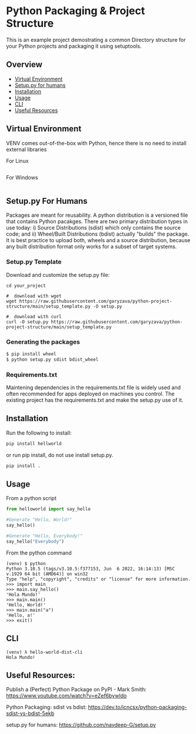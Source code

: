 # Python Packaging & Project Structure
This is an example project demostrating a common Directory structure for your Python projects and packaging it using setuptools.

## Overview

* [Virtual Environment](#virtual-environment)
* [Setup.py for humans](#setuppy-for-humans)
* [Installation](#installation)
* [Usage](#usage)
* [CLI](#cli)
* [Useful Resources](#useful-resources)

## Virtual Environment
VENV comes out-of-the-box with Python, hence there is no need to install external libraries

For Linux
```
```

For Windows
```
```

## Setup.py For Humans
Packages are meant for reusability. A python distribution is a versioned file that contains Python pacakges. There are two primary distribution types in use today: i) Source Distributions (sdist) which only contains the source code; and ii) Wheel/Built Distributions (bdist) actually "builds" the package. It is best practice to upload both, wheels and a source distribution, because any built distribution format only works for a subset of target systems.

### Setup.py Template
Download and customize the setup.py file:
```
cd your_project

#  download with wget
wget https://raw.githubusercontent.com/garyzava/python-project-structure/main/setup_template.py -O setup.py

#  download with curl
curl -O setup.py https://raw.githubusercontent.com/garyzava/python-project-structure/main/setup_template.py
```

### Generating the packages
```python
$ pip install wheel
$ python setup.py sdist bdist_wheel
```

### Requirements.txt
Maintening dependencies in the requirements.txt file is widely used and often recommended for apps deployed on machines you control. The existing project has the requirements.txt and make the setup.py use of it. 

## Installation
Run the following to install:

```python
pip install hellworld
```
or run pip install, do not use install setup.py.
```python
pip install .
```

## Usage
From a python script
```python
from helloworld import say_hello

#Generate "Hello, World!"
say_hello()

#Generate "Hello, Everybody!"
say_hello("Everybody")
```
From the python command
```
(venv) $ python
Python 3.10.5 (tags/v3.10.5:f377153, Jun  6 2022, 16:14:13) [MSC v.1929 64 bit (AMD64)] on win32
Type "help", "copyright", "credits" or "license" for more information.
>>> import main
>>> main.say_hello()
'Hola Mundo!'
>>> main.main()
'Hello, World!'
>>> main.main("a")
'Hello, a!'
>>> exit()
```

## CLI
```
(venv) λ hello-world-dist-cli
Hola Mundo!
```

## Useful Resources:
Publish a (Perfect) Python Package on PyPI - Mark Smith: https://www.youtube.com/watch?v=eZef6bywIdo

Python Packaging: sdist vs bdist: https://dev.to/icncsx/python-packaging-sdist-vs-bdist-5ekb

setup.py for humans: https://github.com/navdeep-G/setup.py

